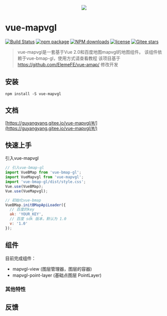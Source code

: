<p align="center">
  <img src="https://cdn.rawgit.com/ElemeFE/vue-amap/master/src/docs/assets/images/logo.png">
</p>

# vue-mapvgl
[![Build Status](https://travis-ci.org/a407042815/vue-bmap-gl.svg?branch=master)](https://travis-ci.org/ElemeFE/vue-amap)
[![npm package](https://img.shields.io/npm/v/vue-mapvgl.svg)](https://gitee.com/guyangyang/vue-bmap-gl)
[![NPM downloads](http://img.shields.io/npm/dm/vue-mapvgl.svg)](https://gitee.com/guyangyang/vue-bmap-gl)
[![license](https://img.shields.io/github/license/elemefe/vue-amap.svg?style=flat-square)](https://gitee.com/guyangyang/vue-bmap-gl)
[![Gitee stars](https://gitee.com/guyangyang/mapvgl/badge/star.svg?theme=white)](https://gitee.com/guyangyang/vue-bmap-gl/stargazers)

> vue-mapvgl是一套基于Vue 2.0和百度地图mapvgl的地图组件。
>该组件依赖于vue-bmap-gl，使用方式请查看教程
> 该项目基于 https://github.com/ElemeFE/vue-amap/ 修改开发

## 安装
```
npm install -S vue-mapvgl
```

## 文档
[https://guyangyang.gitee.io/vue-mapvgl/#/](https://guyangyang.gitee.io/vue-mapvgl/#/)


## 快速上手

引入vue-mapvgl

```javascript
// 引入vue-bmap-gl
import VueBMap from 'vue-bmap-gl';
import VueMapvgl from 'vue-mapvgl';
import 'vue-bmap-gl/dist/style.css';
Vue.use(VueBMap);
Vue.use(VueMapvgl);

// 初始化vue-bmap
VueBMap.initBMapApiLoader({
  // 百度的key
  ak: 'YOUR_KEY',
  // 百度 sdk 版本，默认为 1.0
  v: '1.0'
});
```

## 组件

目前完成组件：
* mapvgl-view (图层管理器，图层的容器)
* mapvgl-point-layer (基础点图层 PointLayer)


### 其他特性



## 反馈

